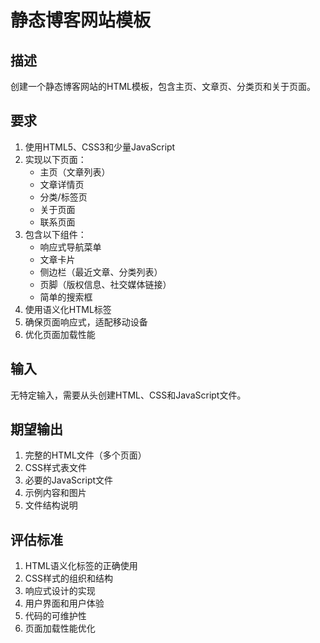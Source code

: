 # 静态博客网站模板

## 描述
创建一个静态博客网站的HTML模板，包含主页、文章页、分类页和关于页面。

## 要求
1. 使用HTML5、CSS3和少量JavaScript
2. 实现以下页面：
   - 主页（文章列表）
   - 文章详情页
   - 分类/标签页
   - 关于页面
   - 联系页面
3. 包含以下组件：
   - 响应式导航菜单
   - 文章卡片
   - 侧边栏（最近文章、分类列表）
   - 页脚（版权信息、社交媒体链接）
   - 简单的搜索框
4. 使用语义化HTML标签
5. 确保页面响应式，适配移动设备
6. 优化页面加载性能

## 输入
无特定输入，需要从头创建HTML、CSS和JavaScript文件。

## 期望输出
1. 完整的HTML文件（多个页面）
2. CSS样式表文件
3. 必要的JavaScript文件
4. 示例内容和图片
5. 文件结构说明

## 评估标准
1. HTML语义化标签的正确使用
2. CSS样式的组织和结构
3. 响应式设计的实现
4. 用户界面和用户体验
5. 代码的可维护性
6. 页面加载性能优化